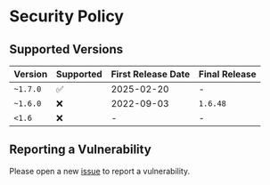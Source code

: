 # Security Policy

## Supported Versions

| Version  | Supported          | First Release Date | Final Release  |
| -------- | ------------------ | ------------------ | -------------- |
| `~1.7.0` | :white_check_mark: | 2025-02-20         | -              |
| `~1.6.0` | :x:                | 2022-09-03         | `1.6.48`       |
| `<1.6`   | :x:                | -                  | -              |

## Reporting a Vulnerability

Please open a new [issue](https://github.com/pilinux/gorest/issues/new/choose)
to report a vulnerability.
